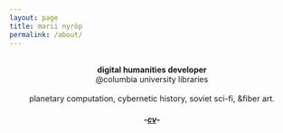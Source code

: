 ```yaml
---
layout: page
title: marii nyröp
permalink: /about/
---
```

<style>.divider{display: none;}</style>
<center>
<br>
<b>digital humanities developer</b><br>
@columbia university libraries<br><br>
planetary computation, cybernetic history, soviet sci-fi, &fiber art.
<h5>-<a href="{{ site.baseurl }}/cv/">cv</a>-</h5>
<center>
